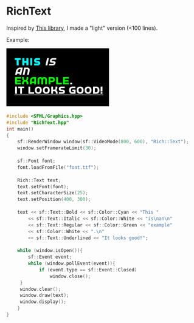 # RichText
Inspired by [This library](https://github.com/skyrpex/RichText), I made a "light" version (<100 lines).

Example:

![](preview.png)  

```C++
#include <SFML/Graphics.hpp>
#include "RichText.hpp"
int main()
{
    sf::RenderWindow window(sf::VideoMode(800, 600), "Rich::Text");
    window.setFramerateLimit(30);

    sf::Font font;
    font.loadFromFile("font.ttf");

    Rich::Text text;
    text.setFont(font);
    text.setCharacterSize(25);
    text.setPosition(400, 300);

    text << sf::Text::Bold << sf::Color::Cyan << "This "
        << sf::Text::Italic << sf::Color::White << "is\nan\n"
        << sf::Text::Regular << sf::Color::Green << "example"
        << sf::Color::White << ".\n"
        << sf::Text::Underlined << "It looks good!";

    while (window.isOpen()){
        sf::Event event;
        while (window.pollEvent(event)){
            if (event.type == sf::Event::Closed)
                window.close(); 
     }
     window.clear();
     window.draw(text);
     window.display();
    }
}
```
